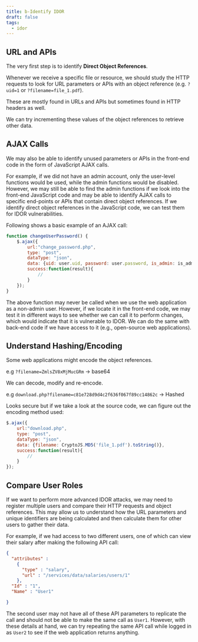 ```yaml
---
title: b-Identify IDOR
draft: false
tags:
  - idor
---
```

## URL and APIs

The very first step is to identify **Direct Object References**. 

Whenever we receive a specific file or resource, we should study the HTTP requests to look for URL parameters or APIs with an object reference (e.g. `?uid=1` or `?filename=file_1.pdf`).

These are mostly found in URLs and APIs but sometimes found in HTTP headers as well.

We can try incrementing these values of the object references to retrieve other data.

## AJAX Calls

We may also be able to identify unused parameters or APIs in the front-end code in the form of JavaScript AJAX calls.

For example, if we did not have an admin account, only the user-level functions would be used, while the admin functions would be disabled. However, we may still be able to find the admin functions if we look into the front-end JavaScript code and may be able to identify AJAX calls to specific end-points or APIs that contain direct object references. If we identify direct object references in the JavaScript code, we can test them for IDOR vulnerabilities.

Following shows a basic example of an AJAX call:

```javascript
function changeUserPassword() {
    $.ajax({
        url:"change_password.php",
        type: "post",
        dataType: "json",
        data: {uid: user.uid, password: user.password, is_admin: is_admin},
        success:function(result){
            //
        }
    });
}
```

The above function may never be called when we use the web application as a non-admin user. However, if we locate it in the front-end code, we may test it in different ways to see whether we can call it to perform changes, which would indicate that it is vulnerable to IDOR. We can do the same with back-end code if we have access to it (e.g., open-source web applications).

## Understand Hashing/Encoding

Some web applications might encode the object references.

e.g `?filename=ZmlsZV8xMjMucGRm` -> base64

We can decode, modify and re-encode.

e.g `download.php?filename=c81e728d9d4c2f636f067f89cc14862c` -> Hashed

Looks secure but if we take a look at the source code, we can figure out the encoding method used:

```javascript
$.ajax({
    url:"download.php",
    type: "post",
    dataType: "json",
    data: {filename: CryptoJS.MD5('file_1.pdf').toString()},
    success:function(result){
        //
    }
});
```


## Compare User Roles

If we want to perform more advanced IDOR attacks, we may need to register multiple users and compare their HTTP requests and object references. This may allow us to understand how the URL parameters and unique identifiers are being calculated and then calculate them for other users to gather their data.

For example, if we had access to two different users, one of which can view their salary after making the following API call:

```json
{
  "attributes" : 
    {
      "type" : "salary",
      "url" : "/services/data/salaries/users/1"
    },
  "Id" : "1",
  "Name" : "User1"

}
```

The second user may not have all of these API parameters to replicate the call and should not be able to make the same call as `User1`. However, with these details at hand, we can try repeating the same API call while logged in as `User2` to see if the web application returns anything.

